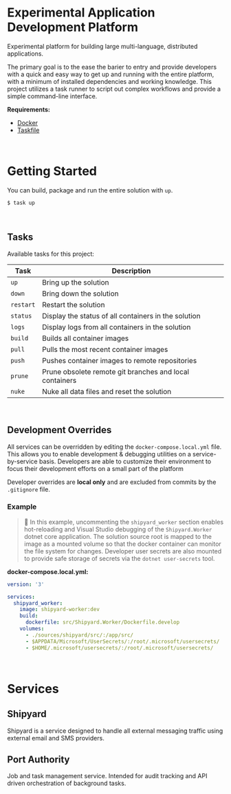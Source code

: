 Experimental Application Development Platform
==============================================

Experimental platform for building large multi-language, distributed applications. 

The primary goal is to the ease the barier to entry and provide developers with a quick and easy way to get up and running with the entire platform, with a minimum of installed dependencies and working knowledge. This project utilizes a task runner to script out complex workflows and provide a simple command-line interface. 

**Requirements:**
* [Docker](https://www.docker.com/products/docker-desktop)
* [Taskfile](https://taskfile.dev)

&nbsp;

# Getting Started

You can build, package and run the entire solution with `up`.

```shell
$ task up
```

&nbsp;

## Tasks

Available tasks for this project:

| Task      | Description                                             |
|-----------|---------------------------------------------------------|
| `up`      | Bring up the solution                                   |
| `down`    | Bring down the solution                                 |
| `restart` | Restart the solution                                    |
| `status`  | Display the status of all containers in the solution    |
| `logs`    | Display logs from all containers in the solution        |
| `build`   | Builds all container images                             |
| `pull`    | Pulls the most recent container images                  |
| `push`    | Pushes container images to remote repositories          |
| `prune`   | Prune obsolete remote git branches and local containers |
| `nuke`    | Nuke all data files and reset the solution              |

&nbsp;

## Development Overrides

All services can be overridden by editing the `docker-compose.local.yml` file. This allows you to enable development & debugging utilities on a service-by-service basis. Developers are able to customize their environment to focus their development efforts on a small part of the platform 

Developer overrides are **local only** and are excluded from commits by the `.gitignore` file.


### Example

> 🚀 In this example, uncommenting the `shipyard_worker` section enables hot-reloading and Visual Studio debugging of the `Shipyard.Worker` dotnet core application. The solution source root is mapped to the image as a mounted volume so that the docker container can monitor the file system for changes. Developer user secrets are also mounted to provide safe storage of secrets via the `dotnet user-secrets` tool.

**docker-compose.local.yml:**
```yml
version: '3'

services:
  shipyard_worker:
    image: shipyard-worker:dev
    build: 
      dockerfile: src/Shipyard.Worker/Dockerfile.develop
    volumes:
      - ./sources/shipyard/src/:/app/src/        
      - $APPDATA/Microsoft/UserSecrets/:/root/.microsoft/usersecrets/
      - $HOME/.microsoft/usersecrets/:/root/.microsoft/usersecrets/
```

&nbsp;

# Services

## Shipyard

Shipyard is a service designed to handle all external messaging traffic using external email and SMS providers. 


## Port Authority

Job and task management service. 
Intended for audit tracking and API driven orchestration of background tasks.
